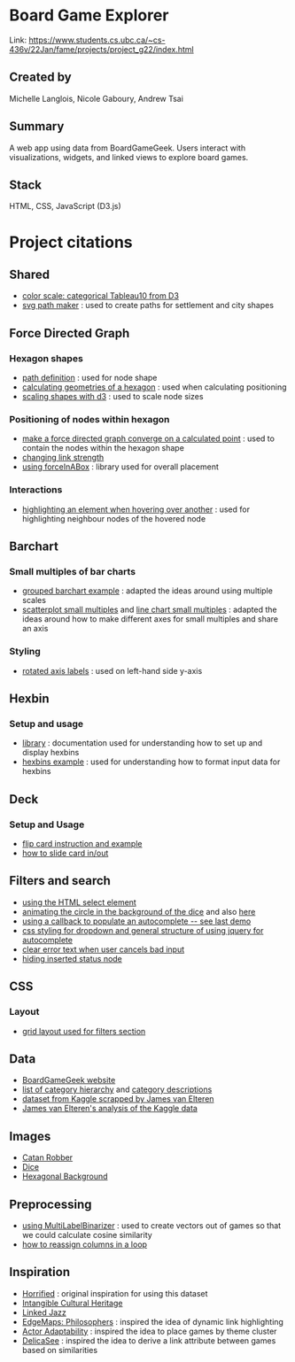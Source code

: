 # Board Game Explorer
Link: https://www.students.cs.ubc.ca/~cs-436v/22Jan/fame/projects/project_g22/index.html

## Created by
Michelle Langlois, Nicole Gaboury, Andrew Tsai

## Summary
A web app using data from BoardGameGeek. Users interact with visualizations, widgets, and linked views to explore board games.

## Stack
HTML, CSS, JavaScript (D3.js)

# Project citations

## Shared
- [color scale: categorical Tableau10 from D3](https://observablehq.com/@d3/color-schemes)
- [svg path maker](https://mavo.io/demos/svgpath/) : used to create paths for settlement and city shapes


## Force Directed Graph
### Hexagon shapes
- [path definition](https://gist.github.com/korakot/ce1b04761079a59b6cb40a77d20f7da9) : used for node shape
- [calculating geometries of a hexagon](https://www.mathopenref.com/coordpolycalc.html) : used when calculating positioning
- [scaling shapes with d3](https://stackoverflow.com/questions/18537004/trouble-with-d3-js-scaling-a-path-shape) : used to scale node sizes

### Positioning of nodes within hexagon
- [make a force directed graph converge on a calculated point](http://bl.ocks.org/larsenmtl/39a028da44db9e8daf14578cb354b5cb) : used to contain the nodes within the hexagon shape
- [changing link strength](
https://stackoverflow.com/questions/39379299/how-do-you-customize-the-d3-link-strength-as-a-function-of-the-links-and-nodes-c)
- [using forceInABox](https://observablehq.com/@john-guerra/force-in-a-box) : library used for overall placement

### Interactions
- [highlighting an element when hovering over another](https://stackoverflow.com/questions/40528400/d3-js-highlight-an-element-when-hovering-over-another) : used for highlighting neighbour nodes of the hovered node

## Barchart
### Small multiples of bar charts
- [grouped barchart example](https://bl.ocks.org/mbostock/3887051) : adapted the ideas around using multiple scales
- [scatterplot small multiples](https://observablehq.com/@d3/brushable-scatterplot-matrix) and [line chart small multiples](https://d3-graph-gallery.com/graph/line_smallmultiple.html) : adapted the ideas around how to make different axes for small multiples and share an axis

### Styling
- [rotated axis labels](https://bl.ocks.org/d3noob/3c040800ff6457717cca586ae9547dbf) : used on left-hand side y-axis


## Hexbin
### Setup and usage
- [library](https://github.com/d3/d3-hexbin) : documentation used for understanding how to set up and display hexbins
- [hexbins example](https://d3-graph-gallery.com/graph/density2d_hexbin.html) : used for understanding how to format input data for hexbins

## Deck
### Setup and Usage
- [flip card instruction and example](https://www.w3schools.com/howto/howto_css_flip_card.asp)
- [how to slide card in/out](https://www.w3schools.com/css/css3_transitions.asp)




## Filters and search
- [using the HTML select element](https://developer.mozilla.org/en-US/docs/Web/HTML/Element/select)
- [animating the circle in the background of the dice](https://github.com/d3/d3-transition) and also [here](https://www.d3indepth.com/transitions/)
- [using a callback to populate an autocomplete -- see last demo](https://api.jqueryui.com/autocomplete/)
- [css styling for dropdown and general structure of using jquery for autocomplete](https://www.students.cs.ubc.ca/~cs-436v/21Jan/fame/projects/data-breaches)
- [clear error text when user cancels bad input](https://stackoverflow.com/questions/16190870/what-event-is-triggered-when-the-user-cancels-input-via-the-webkit-cancel-button)
- [hiding inserted status node](https://stackoverflow.com/questions/14300161/jquery-mobile-ui-helper-hidden-accessible)

## CSS
### Layout
- [grid layout used for filters section](https://developer.mozilla.org/en-US/docs/Web/CSS/grid-auto-flow)


## Data
- [BoardGameGeek website](https://boardgamegeek.com/)
- [list of category hierarchy](https://boardgamegeek.com/wiki/page/Category) and [category descriptions](https://boardgamegeek.com/wiki/page/Category#toc2)
- [dataset from Kaggle scrapped by James van Elteren](https://www.kaggle.com/datasets/jvanelteren/boardgamegeek-reviews)
- [James van Elteren's analysis of the Kaggle data](https://jvanelteren.github.io/blog/2022/01/19/boardgames.html)


## Images
- [Catan Robber](https://images.app.goo.gl/sNNYYBhv3A9zC9MSA)
- [Dice](https://commons.wikimedia.org/wiki/File:Dice.svg)
- [Hexagonal Background](https://www.vecteezy.com/free-vector/hexagon-pattern)


## Preprocessing
- [using MultiLabelBinarizer](https://stackoverflow.com/questions/45312377/how-to-one-hot-encode-from-a-pandas-column-containing-a-list) : used to create vectors out of games so that we could calculate cosine similarity
- [how to reassign columns in a loop](https://github.com/pandas-dev/pandas/issues/29435)


## Inspiration
- [Horrified](https://www.alhadaqa.com/wp-content/uploads/2020/04/horrified.html) : original inspiration for using this dataset
- [Intangible Cultural Heritage](https://www.visualcinnamon.com/portfolio/intangible-cultural-heritage/)
- [Linked Jazz](https://linkedjazz.org/network/?mode=clique)
- [EdgeMaps: Philosophers](https://mariandoerk.de/edgemaps/demo/#phils;map;;;) : inspired the idea of dynamic link highlighting
- [Actor Adaptability](https://www.students.cs.ubc.ca/~cs-436v/20Jan/fame/projects/20jan/actors/index.html) : inspired the idea to place games by theme cluster
- [DelicaSee](https://www.students.cs.ubc.ca/~cs-436v/21Jan/fame/projects/delicasee/index.html) : inspired the idea to derive a link attribute between games based on similarities
